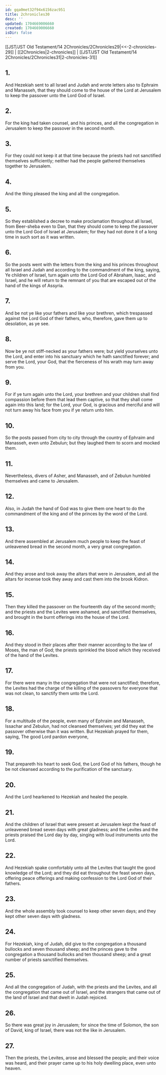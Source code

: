 ```yaml
---
id: gqa0met32f94x6156zac951
title: 2chronicles30
desc: ''
updated: 1704669006660
created: 1704669006660
isDir: false
---
```

[[JST/JST Old Testament/14 2Chronicles/2Chronicles29|<<-2-chronicles-29]] | [[2Chronicles|2-chronicles]] | [[JST/JST Old Testament/14 2Chronicles/2Chronicles31|2-chronicles-31]]
## 1.
And Hezekiah sent to all Israel and Judah and wrote letters also to Ephraim and Manasseh, that they should come to the house of the Lord at Jerusalem to keep the passover unto the Lord God of Israel.
## 2.
For the king had taken counsel, and his princes, and all the congregation in Jerusalem to keep the passover in the second month.
## 3.
For they could not keep it at that time because the priests had not sanctified themselves sufficiently; neither had the people gathered themselves together to Jerusalem.
## 4.
And the thing pleased the king and all the congregation.
## 5.
So they established a decree to make proclamation throughout all Israel, from Beer-sheba even to Dan, that they should come to keep the passover unto the Lord God of Israel at Jerusalem; for they had not done it of a long time in such sort as it was written.
## 6.
So the posts went with the letters from the king and his princes throughout all Israel and Judah and according to the commandment of the king, saying, Ye children of Israel, turn again unto the Lord God of Abraham, Isaac, and Israel, and he will return to the remnant of you that are escaped out of the hand of the kings of Assyria.
## 7.
And be not ye like your fathers and like your brethren, which trespassed against the Lord God of their fathers, who, therefore, gave them up to desolation, as ye see.
## 8.
Now be ye not stiff-necked as your fathers were; but yield yourselves unto the Lord, and enter into his sanctuary which he hath sanctified forever; and serve the Lord, your God, that the fierceness of his wrath may turn away from you.
## 9.
For if ye turn again unto the Lord, your brethren and your children shall find compassion before them that lead them captive, so that they shall come again into this land; for the Lord, your God, is gracious and merciful and will not turn away his face from you if ye return unto him.
## 10.
So the posts passed from city to city through the country of Ephraim and Manasseh, even unto Zebulun; but they laughed them to scorn and mocked them.
## 11.
Nevertheless, divers of Asher, and Manasseh, and of Zebulun humbled themselves and came to Jerusalem.
## 12.
Also, in Judah the hand of God was to give them one heart to do the commandment of the king and of the princes by the word of the Lord.
## 13.
And there assembled at Jerusalem much people to keep the feast of unleavened bread in the second month, a very great congregation.
## 14.
And they arose and took away the altars that were in Jerusalem, and all the altars for incense took they away and cast them into the brook Kidron.
## 15.
Then they killed the passover on the fourteenth day of the second month; and the priests and the Levites were ashamed, and sanctified themselves, and brought in the burnt offerings into the house of the Lord.
## 16.
And they stood in their places after their manner according to the law of Moses, the man of God; the priests sprinkled the blood which they received of the hand of the Levites.
## 17.
For there were many in the congregation that were not sanctified; therefore, the Levites had the charge of the killing of the passovers for everyone that was not clean, to sanctify them unto the Lord.
## 18.
For a multitude of the people, even many of Ephraim and Manasseh, Issachar and Zebulun, had not cleansed themselves; yet did they eat the passover otherwise than it was written. But Hezekiah prayed for them, saying, The good Lord pardon everyone,
## 19.
That prepareth his heart to seek God, the Lord God of his fathers, though he be not cleansed according to the purification of the sanctuary.
## 20.
And the Lord hearkened to Hezekiah and healed the people.
## 21.
And the children of Israel that were present at Jerusalem kept the feast of unleavened bread seven days with great gladness; and the Levites and the priests praised the Lord day by day, singing with loud instruments unto the Lord.
## 22.
And Hezekiah spake comfortably unto all the Levites that taught the good knowledge of the Lord; and they did eat throughout the feast seven days, offering peace offerings and making confession to the Lord God of their fathers.
## 23.
And the whole assembly took counsel to keep other seven days; and they kept other seven days with gladness.
## 24.
For Hezekiah, king of Judah, did give to the congregation a thousand bullocks and seven thousand sheep; and the princes gave to the congregation a thousand bullocks and ten thousand sheep; and a great number of priests sanctified themselves.
## 25.
And all the congregation of Judah, with the priests and the Levites, and all the congregation that came out of Israel, and the strangers that came out of the land of Israel and that dwelt in Judah rejoiced.
## 26.
So there was great joy in Jerusalem; for since the time of Solomon, the son of David, king of Israel, there was not the like in Jerusalem.
## 27.
Then the priests, the Levites, arose and blessed the people; and their voice was heard, and their prayer came up to his holy dwelling place, even unto heaven.

